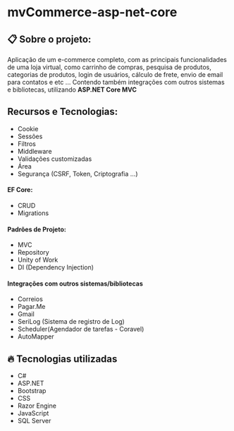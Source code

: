 # mvCommerce-asp-net-core
## :clipboard: Sobre o projeto: 
Aplicação de um e-commerce completo, com as principais funcionalidades de uma loja virtual, como carrinho de compras, pesquisa de produtos,
categorias de produtos, login de usuários, cálculo de frete, envio de email para contatos e etc ... 
Contendo também integrações com outros sistemas e bibliotecas,
utilizando **ASP.NET Core MVC**
## Recursos e Tecnologias:
* Cookie
* Sessões
* Filtros
* Middleware
* Validações customizadas
* Área
* Segurança (CSRF, Token, Criptografia ...)
#### EF Core:
* CRUD 
* Migrations
#### Padrões de Projeto:
* MVC
* Repository
* Unity of Work
* DI (Dependency Injection)
#### Integrações com outros sistemas/bibliotecas
* Correios
* Pagar.Me
* Gmail
* SeriLog (Sistema de registro de Log)
* Scheduler(Agendador de tarefas - Coravel)
* AutoMapper
## :fire: Tecnologias utilizadas
* C#
* ASP.NET
* Bootstrap
* CSS
* Razor Engine
* JavaScript
* SQL Server

